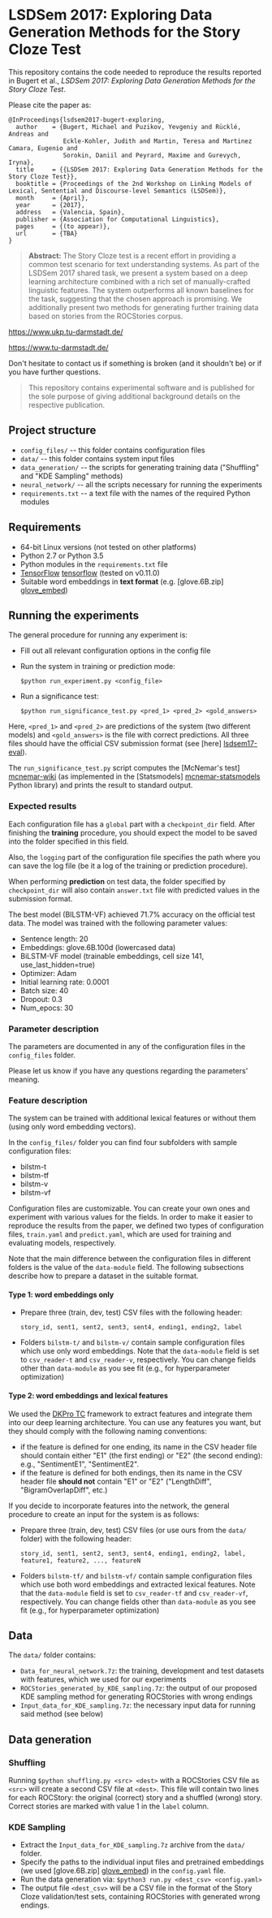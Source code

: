 # LSDSem 2017: Exploring Data Generation Methods for the Story Cloze Test

This repository contains the code needed to reproduce the results reported in Bugert et al., *LSDSem 2017: Exploring Data Generation Methods for the Story Cloze Test*.

Please cite the paper as:

```
@InProceedings{lsdsem2017-bugert-exploring,
  author    = {Bugert, Michael and Puzikov, Yevgeniy and Rücklé, Andreas and
               Eckle-Kohler, Judith and Martin, Teresa and Martinez Camara, Eugenio and
               Sorokin, Daniil and Peyrard, Maxime and Gurevych, Iryna},
  title     = {{LSDSem 2017: Exploring Data Generation Methods for the Story Cloze Test}},
  booktitle = {Proceedings of the 2nd Workshop on Linking Models of Lexical, Sentential and Discourse-level Semantics (LSDSem)},
  month     = {April},
  year      = {2017},
  address   = {Valencia, Spain},
  publisher = {Association for Computational Linguistics},
  pages     = {(to appear)},
  url       = {TBA}
}
```

> **Abstract:** The Story Cloze test is a recent effort in providing a common test scenario for text understanding systems. 
As part of the LSDSem 2017 shared task, we present a system based on a deep learning architecture combined with a rich set of manually-crafted linguistic features. The system outperforms all known baselines for the task, suggesting that the chosen approach is promising. We additionally present two methods for generating further training data based on stories from the ROCStories corpus. 

https://www.ukp.tu-darmstadt.de/

https://www.tu-darmstadt.de/

Don't hesitate to contact us if something is broken (and it shouldn't be) or if you have further questions.

> This repository contains experimental software and 
is published for the sole purpose of giving additional 
background details on the respective publication. 

## Project structure

* `config_files/` -- this folder contains configuration files
* `data/` -- this folder contains system input files
* `data_generation/` -- the scripts for generating training data ("Shuffling" and "KDE Sampling" methods)
* `neural_network/` -- all the scripts necessary for running the experiments
* `requirements.txt` -- a text file with the names of the required Python modules

## Requirements

* 64-bit Linux versions (not tested on other platforms)
* Python 2.7 or Python 3.5
* Python modules in the `requirements.txt` file
* [TensorFlow] [tensorflow] (tested on v0.11.0)
* Suitable word embeddings in **text format** (e.g. [glove.6B.zip] [glove_embed])

## Running the experiments
    
The general procedure for running any experiment is:
* Fill out all relevant configuration options in the config file
* Run the system in training or prediction mode: 

    ```$python run_experiment.py <config_file>```

* Run a significance test: 
    
    ```$python run_significance_test.py <pred_1> <pred_2> <gold_answers>```

Here, `<pred_1>` and `<pred_2>` are predictions of the system (two different models)
and `<gold_answers>` is the file with correct predictions.
All three files should have the official CSV submission format (see [here] [lsdsem17-eval]).

The `run_significance_test.py` script computes the [McNemar's test] [mcnemar-wiki] 
(as implemented in the [Statsmodels] [mcnemar-statsmodels] Python library) and prints the result 
 to standard output.  

### Expected results
 
Each configuration file has a `global` part with a `checkpoint_dir` field.
After finishing the **training** procedure, you should expect the model to be saved into the folder specified in this field.

Also, the `logging` part of the configuration file specifies the path where you can save the log file (be it a log of the training or prediction procedure).

When performing **prediction** on test data, the folder specified by `checkpoint_dir` will also contain `answer.txt` file with predicted values in the submission format.

The best model (BILSTM-VF) achieved 71.7% accuracy on the official test data.
The model was trained with the following parameter values:
    
  - Sentence length: 20
  - Embeddings: glove.6B.100d (lowercased data)
  - BiLSTM-VF model (trainable embeddings, cell size 141, use_last_hidden=true)
  - Optimizer: Adam
  - Initial learning rate: 0.0001
  - Batch size: 40
  - Dropout: 0.3
  - Num_epocs: 30


### Parameter description
The parameters are documented in any of the configuration files in the `config_files` folder. 

Please let us know if you have any questions regarding the parameters' meaning.

### Feature description

The system can be trained with additional lexical features or without them (using only word embedding vectors).

In the `config_files/` folder you can find four subfolders with sample configuration files:

  - bilstm-t
  - bilstm-tf
  - bilstm-v
  - bilstm-vf

Configuration files are customizable. You can create your own ones and experiment with various values for the fields. In order to make it easier to reproduce the results from the paper, we defined two types of configuration files, `train.yaml` and `predict.yaml`, which are used for training and evaluating models, respectively. 
 
Note that the main difference between the configuration files in different folders is the value of the `data-module` field. The following subsections describe how to prepare a dataset in the suitable format.

#### Type 1: word embeddings only 

* Prepare three (train, dev, test) CSV files with the following header:

    `story_id, sent1, sent2, sent3, sent4, ending1, ending2, label`

* Folders `bilstm-t/` and `bilstm-v/` contain sample configuration files which use only word embeddings. Note that the `data-module` field is set to `csv_reader-t` and `csv_reader-v`, respectively. You can change fields other than `data-module` as you see fit (e.g., for hyperparameter optimization)

#### Type 2: word embeddings and lexical features

We used the [DKPro TC](https://dkpro.github.io/dkpro-tc/) framework to extract features and integrate them into our deep learning architecture.
You can use any features you want, but they should comply with the following naming conventions:        
    
   - if the feature is defined for one ending, its name in the CSV header file should contain either "E1" (the first ending) or "E2" (the second ending): e.g., "SentimentE1", "SentimentE2".
   - if the feature is defined for both endings, then its name in the CSV header file **should not** contain "E1" or "E2" 
    ("LengthDiff", "BigramOverlapDiff", etc.)
     
If you decide to incorporate features into the network, the general procedure to create an input for the system is as follows:

* Prepare three (train, dev, test) CSV files (or use ours from the `data/` folder) with the following header:
    
    `story_id, sent1, sent2, sent3, sent4, ending1, ending2, label, feature1, feature2, ..., featureN`

* Folders `bilstm-tf/` and `bilstm-vf/` contain sample configuration files which use both word embeddings and extracted lexical features. Note that the `data-module` field is set to `csv_reader-tf` and `csv_reader-vf`, respectively. 
   You can change fields other than `data-module` as you see fit (e.g., for hyperparameter optimization)


## Data
The `data/` folder contains:
* `Data_for_neural_network.7z`: the training, development and test datasets with features, which we used for our experiments
* `ROCStories_generated_by_KDE_sampling.7z`: the output of our proposed KDE sampling method for generating ROCStories with wrong endings
* `Input_data_for_KDE_sampling.7z`: the necessary input data for running said method (see below)

## Data generation
### Shuffling
Running ```$python shuffling.py <src> <dest>``` with a ROCStories CSV file as `<src>` will create a second CSV file at `<dest>`. This file will contain two lines for each ROCStory: the original (correct) story and a shuffled (wrong) story. Correct stories are marked with value 1 in the ```label``` column.

### KDE Sampling
* Extract the `Input_data_for_KDE_sampling.7z` archive from the `data/` folder.
* Specify the paths to the individual input files and pretrained embeddings (we used [glove.6B.zip] [glove_embed]) in the `config.yaml` file.
* Run the data generation via:
    ```$python3 run.py <dest_csv> <config.yaml>```
* The output file `<dest_csv>` will be a CSV file in the format of the Story Cloze validation/test sets, containing ROCStories with generated wrong endings.
 

[//]: # (Reference links. Thanks SO - http://stackoverflow.com/questions/4823468/store-comments-in-markdown-syntax)
   
   [orig-paper-a-corpus]: <http://www.aclweb.org/anthology/N/N16/N16-1098.pdf>
   [numpy]: <http://www.numpy.org/>
   [tensorflow]: <https://www.tensorflow.org/>
   [glove_embed]: <http://nlp.stanford.edu/data/glove.6B.zip>
   [lsdsem17-eval]: <https://competitions.codalab.org/competitions/15333#learn_the_details-evaluation>
   [mcnemar-wiki]: <https://en.wikipedia.org/wiki/McNemar's_test>
   [mcnemar-statsmodels]: <http://www.statsmodels.org/stable/generated/statsmodels.stats.contingency_tables.mcnemar.html#statsmodels.stats.contingency_tables.mcnemar>
   
